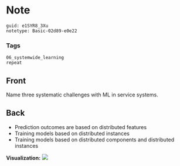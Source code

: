# Note
```
guid: e1SYR8_3Xu
notetype: Basic-02d89-e0e22
```

### Tags
```
06_systemwide_learning
repeat
```

## Front
Name three systematic challenges with ML in service systems.

## Back
<ul><li>Prediction outcomes are based on distributed features</li><li>Training models based on distributed instances</li><li>Training models based on distributed components and distributed instances</li></ul><b>Visualization:</b>
<img src="paste-3fbaf726f8522bddf4825f2cf02c63fe46614a53.jpg">
